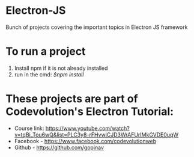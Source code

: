 # Electron-JS
Bunch of projects covering the important topics in Electron JS framework

# To run a project
 1. Install npm if it is not already installed
 2. run in the cmd: *$npm install*

# These projects are part of Codevolution's Electron Tutorial:
  * Course link: https://www.youtube.com/watch?v=tqBi_Tou6wQ&list=PLC3y8-rFHvwiCJD3WrAFUrIMkGVDE0uqW
  * Facebook - https://www.facebook.com/codevolutionweb
  * Github - https://github.com/gopinav
